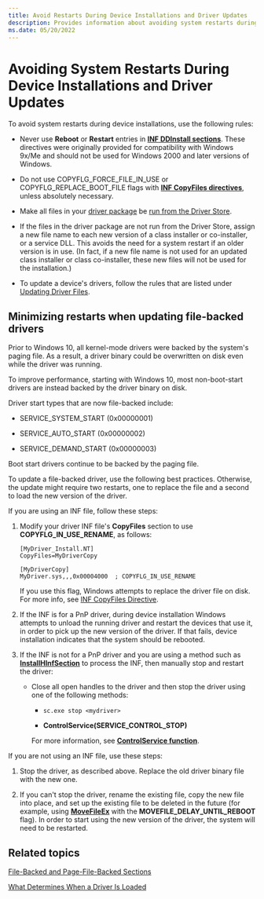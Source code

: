 ```yaml
---
title: Avoid Restarts During Device Installations and Driver Updates
description: Provides information about avoiding system restarts during device installations and driver updates.
ms.date: 05/20/2022
---
```


# Avoiding System Restarts During Device Installations and Driver Updates

To avoid system restarts during device installations, use the following rules:

- Never use **Reboot** or **Restart** entries in [**INF DDInstall sections**](inf-ddinstall-section.md). These directives were originally provided for compatibility with Windows 9x/Me and should not be used for Windows 2000 and later versions of Windows.

- Do not use COPYFLG_FORCE_FILE_IN_USE or COPYFLG_REPLACE_BOOT_FILE flags with [**INF CopyFiles directives**](inf-copyfiles-directive.md), unless absolutely necessary.

- Make all files in your [driver package](driver-packages.md) be [run from the Driver Store](../develop/run-from-driver-store.md).

- If the files in the driver package are not run from the Driver Store, assign a new file name to each new version of a class installer or co-installer, or a service DLL. This avoids the need for a system restart if an older version is in use. (In fact, if a new file name is not used for an updated class installer or class co-installer, these new files will not be used for the installation.)

- To update a device's drivers, follow the rules that are listed under [Updating Driver Files](updating-driver-files.md).

## Minimizing restarts when updating file-backed drivers

Prior to Windows 10, all kernel-mode drivers were backed by the system's paging file. As a result, a driver binary could be overwritten on disk even while the driver was running.

To improve performance, starting with Windows 10, most non-boot-start drivers are instead backed by the driver binary on disk.

Driver start types that are now file-backed include:

- SERVICE_SYSTEM_START (0x00000001)

- SERVICE_AUTO_START (0x00000002)

- SERVICE_DEMAND_START (0x00000003)

Boot start drivers continue to be backed by the paging file.

To update a file-backed driver, use the following best practices. Otherwise, the update might require two restarts, one to replace the file and a second to load the new version of the driver.

If you are using an INF file, follow these steps:

1. Modify your driver INF file's **CopyFiles** section to use **COPYFLG_IN_USE_RENAME**, as follows:

    ```inf
    [MyDriver_Install.NT]
    CopyFiles=MyDriverCopy
     
    [MyDriverCopy]
    MyDriver.sys,,,0x00004000  ; COPYFLG_IN_USE_RENAME
    ```

    If you use this flag, Windows attempts to replace the driver file on disk. For more info, see [INF CopyFiles Directive](inf-copyfiles-directive.md).

1. If the INF is for a PnP driver, during device installation Windows attempts to unload the running driver and restart the devices that use it, in order to pick up the new version of the driver. If that fails, device installation indicates that the system should be rebooted.

1. If the INF is not for a PnP driver and you are using a method such as [**InstallHInfSection**](/windows/win32/api/setupapi/nf-setupapi-installhinfsectiona) to process the INF, then manually stop and restart the driver:
    - Close all open handles to the driver and then stop the driver using one of the following methods:

        - `sc.exe stop <mydriver>`

        - **ControlService(SERVICE_CONTROL_STOP)**

        For more information, see [**ControlService function**](/windows/win32/api/winsvc/nf-winsvc-controlservice).

If you are not using an INF file, use these steps:

1. Stop the driver, as described above. Replace the old driver binary file with the new one.

1. If you can't stop the driver, rename the existing file, copy the new file into place, and set up the existing file to be deleted in the future (for example, using [**MoveFileEx**](/windows/win32/api/winbase/nf-winbase-movefileexa) with the **MOVEFILE_DELAY_UNTIL_REBOOT** flag). In order to start using the new version of the driver, the system will need to be restarted.

## Related topics

[File-Backed and Page-File-Backed Sections](../kernel/file-backed-and-page-file-backed-sections.md)

[What Determines When a Driver Is Loaded](../ifs/what-determines-when-a-driver-is-loaded.md)
